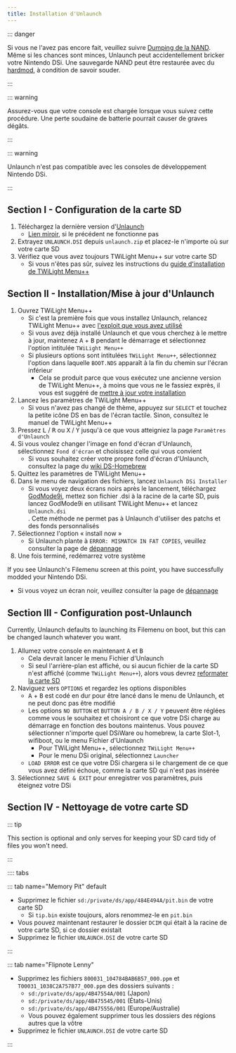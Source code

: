```yaml
---
title: Installation d'Unlaunch
---
```


::: danger

Si vous ne l'avez pas encore fait, veuillez suivre [Dumping de la NAND](dumping-nand.html). Même si les chances sont minces, Unlaunch peut accidentellement bricker votre Nintendo DSi. Une sauvegarde NAND peut être restaurée avec du [hardmod](https://wiki.ds-homebrew.com/ds-index/hardmod), à condition de savoir souder.

:::

::: warning

Assurez-vous que votre console est chargée lorsque vous suivez cette procédure. Une perte soudaine de batterie pourrait causer de graves dégâts.

:::

::: warning

Unlaunch n'est pas compatible avec les consoles de développement Nintendo DSi.

:::

## Section I - Configuration de la carte SD

1. Téléchargez la dernière version d'[Unlaunch](https://problemkaputt.de/unlaunch.zip)
   - [Lien miroir](https://web.archive.org/web/20201112031436/https://problemkaputt.de/unlaunch.zip), si le précédent ne fonctionne pas
1. Extrayez `UNLAUNCH.DSI` depuis `unlaunch.zip` et placez-le n'importe où sur votre carte SD
1. Vérifiez que vous avez toujours TWiLight Menu++ sur votre carte SD
   - Si vous n'êtes pas sûr, suivez les instructions du [guide d'installation de TWiLight Menu++](https://wiki.ds-homebrew.com/twilightmenu/installing-dsi)

## Section II - Installation/Mise à jour d'Unlaunch

1. Ouvrez TWiLight Menu++
   - Si c'est la première fois que vous installez Unlaunch, relancez TWiLight Menu++ avec [l'exploit que vous avez utilisé](launching-the-exploit.html)
   - Si vous avez déjà installé Unlaunch et que vous cherchez à le mettre à jour, maintenez <kbd class="face">A</kbd> + <kbd class="face">B</kbd> pendant le démarrage et sélectionnez l'option intitulée `TWiLight Menu++`
   - Si plusieurs options sont intitulées `TWiLight Menu++`, sélectionnez l'option dans laquelle `BOOT.NDS` apparaît à la fin du chemin sur l'écran inférieur
      - Cela se produit parce que vous exécutez une ancienne version de TWiLight Menu++, à moins que vous ne le fassiez exprès, il vous est suggéré de [mettre à jour votre installation](https://wiki.ds-homebrew.com/twilightmenu/updating-dsi)
1. Lancez les paramètres de TWiLight Menu++
   - Si vous n'avez pas changé de thème, appuyez sur `SELECT` et touchez la petite icône DS en bas de l'écran tactile. Sinon, consultez le manuel de TWiLight Menu++
1. Pressez <kbd class="l">L</kbd> / <kbd class="r">R</kbd> ou <kbd class="face">X</kbd> / <kbd class="face">Y</kbd> jusqu'à ce que vous atteigniez la page `Paramètres d'Unlaunch`
1. Si vous voulez changer l'image en fond d'écran d'Unlaunch, sélectionnez `Fond d'écran` et choisissez celle qui vous convient
   - Si vous souhaitez créer votre propre fond d'écran d'Unlaunch, consultez la page du [wiki DS-Homebrew](https://wiki.ds-homebrew.com/twilightmenu/custom-unlaunch-backgrounds)
1. Quittez les paramètres de TWiLight Menu++
1. Dans le menu de navigation des fichiers, lancez `Unlaunch DSi Installer`
   - Si vous voyez deux écrans noirs après le lancement, téléchargez [GodMode9i](https://github.com/DS-Homebrew/GodMode9i/releases), mettez son fichier .dsi à la racine de la carte SD, puis lancez GodMode9i en utilisant TWiLight Menu++ et lancez `Unlaunch.dsi`    
     . Cette méthode ne permet pas à Unlaunch d'utiliser des patchs et des fonds personnalisés
1. Sélectionnez l'option « install now »
   - Si Unlaunch plante à `ERROR: MISMATCH IN FAT COPIES`, veuillez consulter la page de [dépannage](troubleshooting.html)
1. Une fois terminé, redémarrez votre système

If you see Unlaunch's Filemenu screen at this point, you have successfully modded your Nintendo DSi.
- Si vous voyez un écran noir, veuillez consulter la page de [dépannage](troubleshooting.html)

## Section III - Configuration post-Unlaunch

Currently, Unlaunch defaults to launching its Filemenu on boot, but this can be changed launch whatever you want.

1. Allumez votre console en maintenant <kbd class="face">A</kbd> et <kbd class="face">B</kbd>
   - Cela devrait lancer le menu Fichier d'Unlaunch
   - Si seul l'arrière-plan est affiché, ou si aucun fichier de la carte SD n'est affiché (comme `TWiLight Menu++`), alors vous devrez [reformater la carte SD](sd-card-setup.html)
1. Naviguez vers `OPTIONS` et regardez les options disponibles
   - <kbd class="face">A</kbd> + <kbd class="face">B</kbd> est codé en dur pour être lancé dans le menu de Unlaunch, et ne peut donc pas être modifié
   - Les options `NO BUTTON` et `BUTTON A / B / X / Y` peuvent être réglées comme vous le souhaitez et choisiront ce que votre DSi charge au démarrage en fonction des boutons maintenus. Vous pouvez sélectionner n'importe quel DSiWare ou homebrew, la carte Slot-1, wifiboot, ou le menu Fichier d'Unlaunch
      - Pour TWiLight Menu++, sélectionnez `TWiLight Menu++`
      - Pour le menu DSi original, sélectionnez `Launcher`
   - `LOAD ERROR` est ce que votre DSi chargera si le chargement de ce que vous avez défini échoue, comme la carte SD qui n'est pas insérée
1. Sélectionnez `SAVE & EXIT` pour enregistrer vos paramètres, puis éteignez votre DSi

## Section IV - Nettoyage de votre carte SD

::: tip

This section is optional and only serves for keeping your SD card tidy of files you won't need.

:::

:::: tabs

::: tab name="Memory Pit" default

- Supprimez le fichier `sd:/private/ds/app/484E494A/pit.bin` de votre carte SD
   - Si `tip.bin` existe toujours, alors renommez-le en `pit.bin`
- Vous pouvez maintenant restaurer le dossier `DCIM` qui était à la racine de votre carte SD, si ce dossier existait
- Supprimez le fichier `UNLAUNCH.DSI` de votre carte SD

:::

::: tab name="Flipnote Lenny"

- Supprimez les fichiers `800031_104784BAB6B57_000.ppm` et `T00031_1038C2A757B77_000.ppm` des dossiers suivants :
   - `sd:/private/ds/app/4B47554A/001` (Japon)
   - `sd:/private/ds/app/4B475545/001` (États-Unis)
   - `sd:/private/ds/app/4B475556/001` (Europe/Australie)
   - Vous pouvez également supprimer tous les dossiers des régions autres que la vôtre
- Supprimez le fichier `UNLAUNCH.DSI` de votre carte SD

:::
